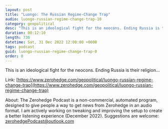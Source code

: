 ```yaml
---
layout: post
title: "Luongo: The Russian Regime-Change Trap"
audio: luongo-russian-regime-change-trap-10
category: geopolitical
desc: "This is an ideological fight for the neocons. Ending Russia is their religion..."
duration: 00:12:10
length: 730
datetime: Sat, 31 Dec 2022 12:00:00 +0000
tags: podcast
guid: luongo-russian-regime-change-trap-0
order: 0
---
```

This is an ideological fight for the neocons. Ending Russia is their religion...

Link: [https://www.zerohedge.com/geopolitical/luongo-russian-regime-change-trap](https://www.zerohedge.com/geopolitical/luongo-russian-regime-change-trap)

About: The Zerohedge Podcast is a non-commercial, automated program, designed to give people a way to get news from Zerohedge in an audio format.  I am actively working on tweaking and improving the setup to create a better listening experience (December 2022).  Suggestions are welcome: [zerohedgePodcast@outlook.com](mailto:zerohedgePodcast@outlook.com)